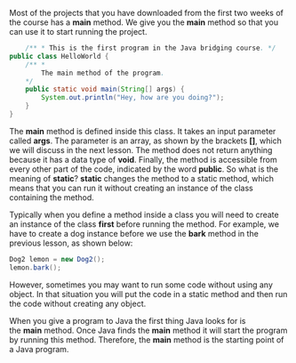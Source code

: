 Most of the projects that you have downloaded from the first two weeks of the course has a **main** method. We give you the **main** method so that you can use it to start running the project.
```java
	/** * This is the first program in the Java bridging course. */ 
public class HelloWorld { 
	/** * 
		The main method of the program. 
	*/ 
	public static void main(String[] args) { 
		System.out.println("Hey, how are you doing?"); 
	}
}
```
The **main** method is defined inside this class. It takes an input parameter called **args**. The parameter is an array, as shown by the brackets **[]**, which we will discuss in the next lesson. The method does not return anything because it has a data type of **void**. Finally, the method is accessible from every other part of the code, indicated by the word **public**. So what is the meaning of **static**? **static** changes the method to a static method, which means that you can run it without creating an instance of the class containing the method.

Typically when you define a method inside a class you will need to create an instance of the class **first** before running the method. For example, we have to create a dog instance before we use the **bark** method in the previous lesson, as shown below:
```java
Dog2 lemon = new Dog2(); 
lemon.bark();
```
However, sometimes you may want to run some code without using any object. In that situation you will put the code in a static method and then run the code without creating any object.

When you give a program to Java the first thing Java looks for is the **main** method. Once Java finds the **main** method it will start the program by running this method. Therefore, the **main** method is the starting point of a Java program.